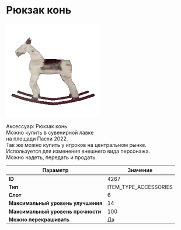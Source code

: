 # Рюкзак конь

![Item Image](../img/4267.webp?raw=true)

Аксессуар: Рюкзак конь<br>Можно купить в сувенирной лавке<br>на площади Пасхи 2022.<br>Так же можно купить у игроков на центральном рынке.<br>Используется для изменения внешнего вида персонажа. <br>Можно надеть, передать и продать.


| Параметр | Значение |
|----------|----------|
| **ID** | 4267 |
| **Тип** | ITEM_TYPE_ACCESSORIES |
| **Слот** | 6 |
| **Максимальный уровень улучшения** | 14 |
| **Максимальный уровень прочности** | 100 |
| **Можно перекрашивать** | Да |

